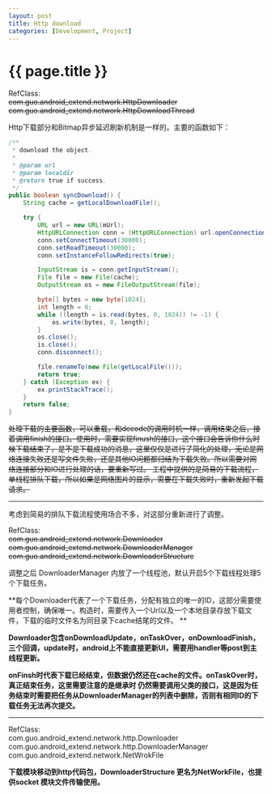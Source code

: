 ```yaml
---
layout: post
title: Http download
categories: [Development, Project]
---
```


{{ page.title }}
================
RefClass:    
~~com.guo.android_extend.network.HttpDownloader~~    
~~com.guo.android_extend.network.HttpDownloadThread~~    

Http下载部分和Bitmap异步延迟刷新机制是一样的。主要的函数如下：
```java
/**
 * download the object.
 * 
 * @param url
 * @param localdir
 * @return true if success.
 */
public boolean syncDownload() {
    String cache = getLocalDownloadFile();

    try {
        URL url = new URL(mUrl);
        HttpURLConnection conn = (HttpURLConnection) url.openConnection();
        conn.setConnectTimeout(30000);
        conn.setReadTimeout(30000);
        conn.setInstanceFollowRedirects(true);

        InputStream is = conn.getInputStream();
        File file = new File(cache);
        OutputStream os = new FileOutputStream(file);

        byte[] bytes = new byte[1024];
        int length = 0;
        while ((length = is.read(bytes, 0, 1024)) != -1) {
            os.write(bytes, 0, length);
        }
        os.close();
        is.close();
        conn.disconnect();

        file.renameTo(new File(getLocalFile()));
        return true;
    } catch (Exception ex) {
        ex.printStackTrace();
    }
    return false;
}
```    

~~处理下载的主要函数，可以重载，和decode的调用时机一样，调用结束之后，接着调用finish的接口。使用时，需要实现finush的接口，这个接口会告诉你什么时候下载结束了，是不是下载成功的消息，这里仅仅是进行了简化的处理，无论是网络连接失败还是写文件失败，还是其他IO问题都归结为下载失败。所以需要对网络连接部分和IO进行处理的话，要重新写过。
工程中提供的是简易的下载流程，单线程排队下载，所以如果是网络图片的显示，需要在下载失败时，重新发起下载请求。~~

---
考虑到简易的排队下载流程使用场合不多，对这部分重新进行了调整。

RefClass:    
~~com.guo.android_extend.network.Downloader~~    
~~com.guo.android_extend.network.DownloaderManager~~    
~~com.guo.android_extend.network.DownloaderStructure~~    

调整之后 DownloaderManager 内放了一个线程池，默认开启5个下载线程处理5个下载任务。 

**每个Downloader代表了一个下载任务，分配有独立的唯一的ID，这部分需要使用者控制，确保唯一。构造时，需要传入一个Url以及一个本地目录存放下载文件，下载的临时文件名为同目录下cache结尾的文件。 **

**Downloader包含onDownloadUpdate，onTaskOver，onDownloadFinish，三个回调，update时，android上不能直接更新UI，需要用handler等post到主线程更新。**

**onFinsh时代表下载已经结束，但数据仍然还在cache的文件。onTaskOver时，真正结束任务，这里需要注意的是继承时 仍然需要调用父类的接口，这是因为任务结束时需要把任务从DownloaderManager的列表中删除，否则有相同ID的下载任务无法再次提交。**

----

RefClass:    
com.guo.android_extend.network.http.Downloader    
com.guo.android_extend.network.http.DownloaderManager    
com.guo.android_extend.network.NetWrokFile    

**下载模块移动到http代码包，DownloaderStructure 更名为NetWorkFile，也提供socket 模块文件传输使用。**

